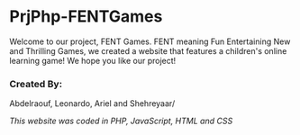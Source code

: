 # PrjPhp-FENTGames
Welcome to our project, FENT Games. FENT meaning Fun Entertaining New and Thrilling Games, we created a website that features a children's online learning game!
We hope you like our project!

### Created By:

Abdelraouf, Leonardo, Ariel and Shehreyaar/ 



*This website was coded in PHP, JavaScript, HTML and CSS*
